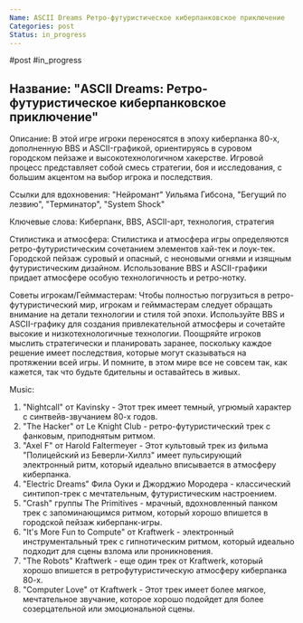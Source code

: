 ```yaml
---
Name: ASCII Dreams Ретро-футуристическое киберпанковское приключение
Categories: post
Status: in_progress
---
```

#post #in_progress 


## Название: "ASCII Dreams: Ретро-футуристическое киберпанковское приключение" 

Описание: В этой игре игроки переносятся в эпоху киберпанка 80-х, дополненную BBS и ASCII-графикой, ориентируясь в суровом городском пейзаже и высокотехнологичном хакерстве. Игровой процесс представляет собой смесь стратегии, боя и исследования, с большим акцентом на выбор игрока и последствия.

Ссылки для вдохновения: "Нейромант" Уильяма Гибсона, "Бегущий по лезвию", "Терминатор", "System Shock"

Ключевые слова: Киберпанк, BBS, ASCII-арт, технология, стратегия

Стилистика и атмосфера: Стилистика и атмосфера игры определяются ретро-футуристическим сочетанием элементов хай-тек и лоук-тек. Городской пейзаж суровый и опасный, с неоновыми огнями и изящным футуристическим дизайном. Использование BBS и ASCII-графики придает атмосфере особую технологичность и ретро-нотку.

Советы игрокам/Гейммастерам: Чтобы полностью погрузиться в ретро-футуристический мир, игрокам и гейммастерам следует обращать внимание на детали технологии и стиля той эпохи. Используйте BBS и ASCII-графику для создания привлекательной атмосферы и сочетайте высокие и низкотехнологичные технологии. Поощряйте игроков мыслить стратегически и планировать заранее, поскольку каждое решение имеет последствия, которые могут сказываться на протяжении всей игры. И помните, в этом мире все не совсем так, как кажется, так что будьте бдительны и оставайтесь в живых.

Music: 
1.  "Nightcall" от Kavinsky - Этот трек имеет темный, угрюмый характер с синтвейв-звучанием 80-х годов.
2.  "The Hacker" от Le Knight Club - ретро-футуристический трек с фанковым, приподнятым ритмом.
3.  "Axel F" от Harold Faltermeyer - Этот культовый трек из фильма "Полицейский из Беверли-Хиллз" имеет пульсирующий электронный ритм, который идеально вписывается в атмосферу киберпанка.  
4.  "Electric Dreams" Фила Оуки и Джорджио Мородера - классический синтипоп-трек с мечтательным, футуристическим настроением.
5.  "Crash" группы The Primitives - мрачный, вдохновленный панком трек с запоминающимся ритмом, который хорошо впишется в городской пейзаж киберпанк-игры.
6.  "It's More Fun to Compute" от Kraftwerk - электронный инструментальный трек с гипнотическим ритмом, который идеально подходит для сцены взлома или проникновения.
7.  "The Robots" Kraftwerk - еще один трек от Kraftwerk, который хорошо впишется в ретрофутуристическую атмосферу киберпанка 80-х.
8.  "Computer Love" от Kraftwerk - Этот трек имеет более мягкое, мечтательное звучание, которое хорошо подойдет для более созерцательной или эмоциональной сцены.